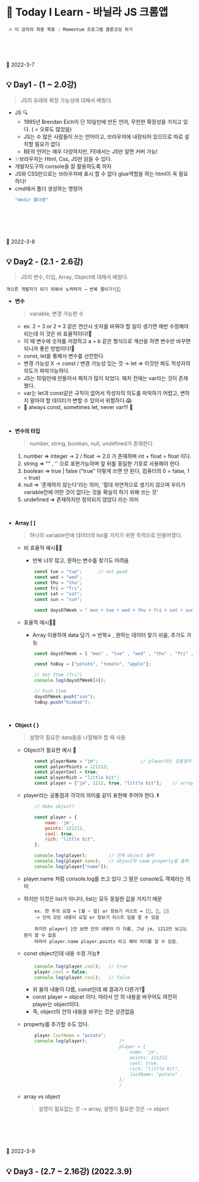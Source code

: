 # 📓 Today I Learn - 바닐라 JS 크롬앱
``` 
 🔥 이 강의의 최종 목표 : Momentum 프로그램 클론코딩 하기  
 ```   


<br/>
<br/>
<br/>  

📅 2022-3-7
## **💡 Day1 - (1 ~ 2.0강)**  

> JS의 유래와 확장 가능성에 대해서 배웠다.  

- JS 🔍
    - 1995년 Brendan Eich이 단 10일만에 만든 언어, 무한한 확장성을 가지고 있다. ( = 오류도 많았음)
    - JS는 수 많은 사람들이 쓰는 언어이고, 브라우저에 내장되어 있으므로 따로 설치할 필요가 없다
    - BE의 언어는 매우 다양하지만, FE에서는 JS만 알면 커버 가능!
- ✨브라우저는 Html, Css, JS만 읽을 수 있다.   
- 개발자도구의 console을 잘 활용하도록 하자
- JS와 CSS만으로는 브라우저에 표시 할 수 없다 glue역할을 하는 html이 꼭 필요하다!
- cmd에서 폴더 생성하는 명령어  
    ```cmd
    "mkdir 폴더명"
    ```

<br/>
<br/>
<br/>
<br/>


📅 2022-3-8
## **💡 Day2 - (2.1 - 2.6강)** 

> JS의 변수, 타입, Array, Object에 대해서 배웠다.

    게으른 개발자가 되기 위해서 노력하자 → 반복 줄이기!👩‍💻  

- **변수**
    > variable, 변경 가능한 수  

    - ex. 2 + 3 or 2 * 3 같은 연산시 숫자를 바꿔야 할 일이 생기면 매번 수정해야 되는데 이 것은 비 효율적이다!🤔
    - 이 때 변수에 숫자를 저장하고 a + b 같은 형식으로 계산을 하면 변수만 바꾸면 되니까 좋은 방법이다!🤗
    - const, let을 통해서 변수를 선언한다.
    - 변경 가능성 X → const / 변경 가능성 있는 것 → let  =>  이것만 봐도 작성자의 의도가 파악가능하다.
    - JS는 10일만에 만들어서 패치가 많이 되었다. 패치 전에는 var라는 것이 존재했다.
    - var는 let과 const같은 규칙이 없어서 작성자의 의도를 파악하기 어렵고, 변하지 말아야 할 데이터가 변할 수 있어서 위험하다.😱
    - 📌 always const, sometimes let, never var!!! 📌   

<br/>

- **변수의 타입**
    > number, string, boolean, null, undefined가 존재한다.

    1. number => integer → 2 / float → 2.0 가 존재하며 int + float = float 이다.
    2. string => "" , '' 으로 표현가능하며 앞 뒤를 동일한 기호로 사용해야 한다.
    3. boolean => true | false ("true" 이렇게 쓰면 안 된다, 컴퓨터의 0 = false, 1 = true)
    4. null => '존재하지 않는다'라는 의미, '절대 자연적으로 생기지 않으며 우리가 variable안에 어떤 것이 없다는 것을 확실히 하기 위해 쓰는 것'
    5. undefined => 존재하지만 정의되지 않았다 라는 의미

<br/>

- **Array [ ]**
    > 하나의 variable안에 데이터의 list를 가지기 위한 목적으로 만들어졌다.    
    - 비 효율적 예시🙅‍♀️  
        - 반복 너무 많고, 원하는 변수를 찾기도 어려움    
        ```JavaScript
            const tue = "tue";      // not good
            const wed = "wed";
            const thu = "thu";
            const fri = "fri";
            const sat = "sat";
            const sun = "sun";

            const daysOfWeek = " mon + tue + wed + thu + fri + sat + sun";      // not good
        ```

    - 효율적 예시🙆‍♀️  
        - Array 이용하여 data 담기 → 반복↓ , 원하는 데이터 찾기 쉬움, 추가도 가능    
        ```JavaScript
            const daysOfWeek = [ "mon" , "tue" , "wed" , "thu" , "fri" , "sat"];     // good

            const toBuy = ["potato", "tomato", "apple"];

            // Get Item (fri?)
            console.log(daysOfWeek[4]);

            // Push Item
            daysOfWeek.push("sun");
            toBuy.push("kimbab");
        ```
<br/>

- **Object { }**    
    > 설명이 필요한 data들을 나열해야 할 때 사용    
    - Object가 필요한 예시 👀
        ```JavaScript
            const playerName = "jm";                // player라는 공통점이 있음
            const palyerPoints = 121212;
            const playerCool = true;
            const playerRich = "little bit";
            const player = ["jm", 1212, true, "little bit"];    // array 로는 명확한 의미를 알 수 없다.
        ```        
    - player라는 공통점과 각각의 의미를 같이 표현해 주어야 한다. ⏬

        ```javascript
            // Make object?

            const player = {
                name: 'jm',
                points: 121212,
                cool: true,
                rich: "little bit",
            };

            console.log(player);        // 전체 object 출력
            console.log(player.name);   // object의 name property를 출력
            console.log(player["name"]);
        ```
    - player.name 처럼 console.log를 쓰고 있다 그 말은 console도 객체라는 의미
    - 하지만 이것은 list가 아니다, list는 모두 동일한 값을 가지기 때문
        ```
            ex. 한 주의 요일 = [월 ~ 일] or 장보기 리스트 = [🍎, 🧅, 🥕]
            -> 안의 모든 내용이 요일 or 장보기 리스트 임을 알 수 있음

            하지만 player{ }만 보면 안의 내용이 다 다름, 그냥 jm, 1212만 보고는 뭔지 알 수 없음
            따라서 player.name player.points 라고 해야 의미를 알 수 있음.
        ```
    - const object인데 내용 수정 가능❓
        ```js
            console.log(player.cool);   // true
            player.cool = false;
            console.log(player.cool);   // false
        ```   
        - 위 둘의 내용이 다름, const인데 왜 결과가 다른가?🤔
        - const player = objcet 이다. 따라서 안 의 내용을 바꾸어도 여전히 player는 object이다.
        - 즉, object의 안의 내용을 바꾸는 것은 상관없음
    -  property를 추가할 수도 있다.
        ```js
            player.lastName = "potato";
            console.log(player);            /* 
                                            player = {
                                                name: 'jm',
                                                points: 121212,
                                                cool: true,
                                                rich: "little bit",
                                                lastName: "potato"
                                            };
                                            /      
        ```
    - array vs object  
        > 설명이 필요없는 것 -> array, 설명이 필요한 것은 -> object

<br/>
<br/>
<br/>
<br/>


📅 2022-3-9
## **💡 Day3 - (2.7 ~ 2.16강)** (2022.3.9)